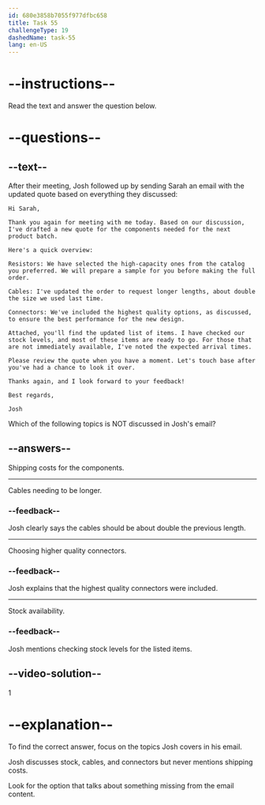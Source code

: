```yaml
---
id: 680e3858b7055f977dfbc658
title: Task 55
challengeType: 19
dashedName: task-55
lang: en-US
---
```


<!-- READING -->

# --instructions--

Read the text and answer the question below.

# --questions--

## --text--

After their meeting, Josh followed up by sending Sarah an email with the updated quote based on everything they discussed:

`Hi Sarah,`

`Thank you again for meeting with me today. Based on our discussion, I've drafted a new quote for the components needed for the next product batch.`

`Here's a quick overview:`

`Resistors: We have selected the high-capacity ones from the catalog you preferred. We will prepare a sample for you before making the full order.`

`Cables: I've updated the order to request longer lengths, about double the size we used last time.`

`Connectors: We've included the highest quality options, as discussed, to ensure the best performance for the new design.`

`Attached, you'll find the updated list of items. I have checked our stock levels, and most of these items are ready to go. For those that are not immediately available, I've noted the expected arrival times.`

`Please review the quote when you have a moment. Let's touch base after you've had a chance to look it over.`

`Thanks again, and I look forward to your feedback!`

`Best regards,`

`Josh`

Which of the following topics is NOT discussed in Josh's email?

## --answers--

Shipping costs for the components.

---

Cables needing to be longer.

### --feedback--

Josh clearly says the cables should be about double the previous length.

---

Choosing higher quality connectors.

### --feedback--

Josh explains that the highest quality connectors were included.

---

Stock availability.

### --feedback--

Josh mentions checking stock levels for the listed items.

## --video-solution--

1

# --explanation--

To find the correct answer, focus on the topics Josh covers in his email.

Josh discusses stock, cables, and connectors but never mentions shipping costs.

Look for the option that talks about something missing from the email content.
